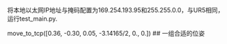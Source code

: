 将本地以太网IP地址与掩码配置为169.254.193.95和255.255.0.0，与UR5相同，运行test_main.py.

move_to_tcp([0.36, -0.30, 0.05, -3.14165/2, 0., 0.])    ## 一组合适的位姿

